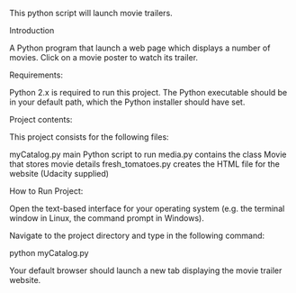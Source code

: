 This python script will launch movie trailers. 

Introduction

A Python program that launch a web page which displays a number of movies. Click on a movie poster to watch its trailer.

Requirements:

Python 2.x is required to run this project. The Python executable should be in your default path, which the Python installer should have set.

Project contents:

This project consists for the following files:

  myCatalog.py  main Python script to run
  media.py  contains the class Movie that stores movie details
  fresh_tomatoes.py  creates the HTML file for the website (Udacity supplied)

How to Run Project:

Open the text-based interface for your operating system (e.g. the terminal window in Linux, the command prompt in Windows).

Navigate to the project directory and type in the following command:

python myCatalog.py

Your default browser should launch a new tab displaying the movie trailer website.

